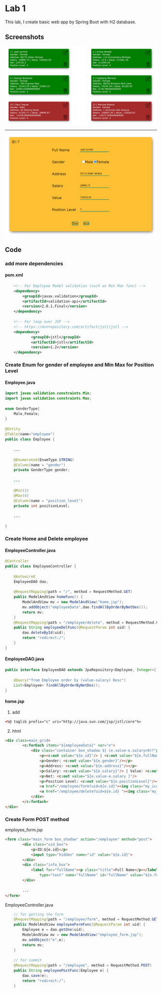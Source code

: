 # Lab 1

This lab, I create basic web app by Spring Boot with H2 database.

## Screenshots

![](https://github.com/raknatee/ait_sad_hws_labs/blob/master/Lab1_hw/screenshots/home.PNG)

***

![](https://github.com/raknatee/ait_sad_hws_labs/blob/master/Lab1_hw/screenshots/form.PNG)

## Code

### add more dependencies

#### pom.xml
```xml
    <!-- For Employee Model validation (such as Min Max func) -->
    <dependency>
        <groupId>javax.validation</groupId>
        <artifactId>validation-api</artifactId>
        <version>2.0.1.Final</version>
    </dependency>

    <!-- For loop over JSP -->
	<!-- https://mvnrepository.com/artifact/jstl/jstl -->
	<dependency>
			<groupId>jstl</groupId>
			<artifactId>jstl</artifactId>
			<version>1.2</version>
	</dependency>
```

### Create Enum for gender of employee and Min Max for Position Level
#### Employee.java
```java
import javax.validation.constraints.Min;
import javax.validation.constraints.Max;

enum GenderType{
	Male,Female;
}

@Entity
@Table(name="employee")
public class Employee {

	...

	@Enumerated(EnumType.STRING)
	@Column(name = "gender")
	private GenderType gender;	

    ...

    @Min(1)
	@Max(4)
	@Column(name = "position_level")
	private int positionLevel;

    ...

}
```

### Create Home and Delete employee

#### EmployeeController.java
```java
@Controller
public class EmployeeController {

	@Autowired
	EmployeeDAO dao;
	
	@RequestMapping(path = "/", method = RequestMethod.GET)
	public ModelAndView homeFunc() {
		ModelAndView mv = new ModelAndView("home.jsp");
		mv.addObject("employeeData",dao.findAllByOrderByNetDes());
		return mv;
	}
	@RequestMapping(path = "/employee/delete", method = RequestMethod.GET)
	public String employeeDelFunc(@RequestParam int uid) {
		dao.deleteById(uid);
		return "redirect:/";
	}
}
```

#### EmployeeDAO.java
```java
public interface EmployeeDAO extends JpaRepository<Employee, Integer>{
	
	@Query("from Employee order by (value-salary) Desc")
	List<Employee> findAllByOrderByNetDes();
}
```

#### home.jsp 

1. add
```html
<%@ taglib prefix="c" uri="http://java.sun.com/jsp/jstl/core"%>
```
2. html
```html
<div class=main_grid>
		<c:forEach items="${employeeData}" var="e">
			<div class="container box_shadow ${ (e.value-e.salary>0)?"positive_net_value":"minus_net_value"}">
				<p><c:out value="${e.id}"/> | <c:out value="${e.fullName}"/></p>
				<p>Gender: <c:out value="${e.gender}"/></p>
				<p>Address: <c:out value="${e.address}"/></p>
				<p>Salary: <c:out value="${e.salary}"/> | Value: <c:out value="${e.value}"/></p> 
				<p>Net: <c:out value="${e.value-e.salary }"/>
				<p>Position Level: <c:out value="${e.positionLevel}"/></p>
				<a href="/employee/form?uid=${e.id}"><img class="my_icon1 edit_icon" alt="edit" src="icon/edit.png"></a>
				<a href="/employee/delete?uid=${e.id} "><img class="my_icon1 del_icon" alt="edit" src="icon/delete.png"></a>
			</div>
		</c:forEach>
</div>
```

### Create Form POST method 

employee_form.jsp
```html
<form class="main_form box_shadow" action="/employee" method="post">
		<div class="uid_box">
			<p>ID:${e.id}</p>
			<input type="hidden" name="id" value="${e.id}">
		</div>
		<div class="info_box">
			<label for="fullName"><p class="title">Full Name</p></label> <input
				type="text" name="fullName" id="fullName" value="${e.fullName}">
		</div>
		
        ...
</form>

```

EmployeeController.java
```java
    // for getting the form 
	@RequestMapping(path = "/employee/form", method = RequestMethod.GET)
	public ModelAndView employeeFormFunc(@RequestParam int uid) {
		Employee e = dao.getOne(uid);
		ModelAndView mv = new ModelAndView("employee_form.jsp");
		mv.addObject("e",e);
		return mv;
	}
	
    // for summit
	@RequestMapping(path = "/employee", method = RequestMethod.POST)
	public String employeePostFunc(Employee e) {
		dao.save(e);
		return "redirect:/";
	}

```

